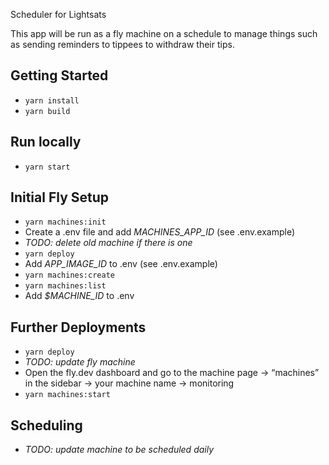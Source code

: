 Scheduler for Lightsats

This app will be run as a fly machine on a schedule to manage things such as sending reminders to tippees to withdraw their tips.

## Getting Started

- `yarn install`
- `yarn build`

## Run locally

- `yarn start`

## Initial Fly Setup

- `yarn machines:init`
- Create a .env file and add _MACHINES_APP_ID_ (see .env.example)
- _TODO: delete old machine if there is one_
- `yarn deploy`
- Add _APP_IMAGE_ID_ to .env (see .env.example)
- `yarn machines:create`
- `yarn machines:list`
- Add _$MACHINE_ID_ to .env

## Further Deployments

- `yarn deploy`
- _TODO: update fly machine_
- Open the fly.dev dashboard and go to the machine page → “machines” in the sidebar → your machine name → monitoring
- `yarn machines:start`

## Scheduling

- _TODO: update machine to be scheduled daily_
